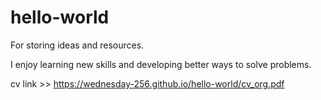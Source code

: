 # hello-world
For storing ideas and resources.

I enjoy learning new skills and developing better ways to solve problems.

cv link >> https://wednesday-256.github.io/hello-world/cv_org.pdf
